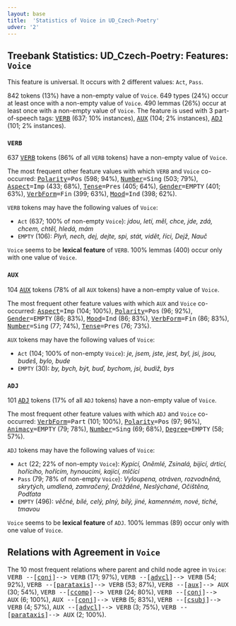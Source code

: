 ```yaml
---
layout: base
title:  'Statistics of Voice in UD_Czech-Poetry'
udver: '2'
---
```


## Treebank Statistics: UD_Czech-Poetry: Features: `Voice`

This feature is universal.
It occurs with 2 different values: `Act`, `Pass`.

842 tokens (13%) have a non-empty value of `Voice`.
649 types (24%) occur at least once with a non-empty value of `Voice`.
490 lemmas (26%) occur at least once with a non-empty value of `Voice`.
The feature is used with 3 part-of-speech tags: <tt><a href="cs_poetry-pos-VERB.html">VERB</a></tt> (637; 10% instances), <tt><a href="cs_poetry-pos-AUX.html">AUX</a></tt> (104; 2% instances), <tt><a href="cs_poetry-pos-ADJ.html">ADJ</a></tt> (101; 2% instances).

### `VERB`

637 <tt><a href="cs_poetry-pos-VERB.html">VERB</a></tt> tokens (86% of all `VERB` tokens) have a non-empty value of `Voice`.

The most frequent other feature values with which `VERB` and `Voice` co-occurred: <tt><a href="cs_poetry-feat-Polarity.html">Polarity</a></tt><tt>=Pos</tt> (598; 94%), <tt><a href="cs_poetry-feat-Number.html">Number</a></tt><tt>=Sing</tt> (503; 79%), <tt><a href="cs_poetry-feat-Aspect.html">Aspect</a></tt><tt>=Imp</tt> (433; 68%), <tt><a href="cs_poetry-feat-Tense.html">Tense</a></tt><tt>=Pres</tt> (405; 64%), <tt><a href="cs_poetry-feat-Gender.html">Gender</a></tt><tt>=EMPTY</tt> (401; 63%), <tt><a href="cs_poetry-feat-VerbForm.html">VerbForm</a></tt><tt>=Fin</tt> (399; 63%), <tt><a href="cs_poetry-feat-Mood.html">Mood</a></tt><tt>=Ind</tt> (398; 62%).

`VERB` tokens may have the following values of `Voice`:

* `Act` (637; 100% of non-empty `Voice`): <em>jdou, letí, měl, chce, jde, zdá, chcem, chtěl, hledá, mám</em>
* `EMPTY` (106): <em>Plyň, nech, dej, dejte, spi, stát, vidět, říci, Dejž, Nauč</em>

`Voice` seems to be **lexical feature** of `VERB`. 100% lemmas (400) occur only with one value of `Voice`.

### `AUX`

104 <tt><a href="cs_poetry-pos-AUX.html">AUX</a></tt> tokens (78% of all `AUX` tokens) have a non-empty value of `Voice`.

The most frequent other feature values with which `AUX` and `Voice` co-occurred: <tt><a href="cs_poetry-feat-Aspect.html">Aspect</a></tt><tt>=Imp</tt> (104; 100%), <tt><a href="cs_poetry-feat-Polarity.html">Polarity</a></tt><tt>=Pos</tt> (96; 92%), <tt><a href="cs_poetry-feat-Gender.html">Gender</a></tt><tt>=EMPTY</tt> (86; 83%), <tt><a href="cs_poetry-feat-Mood.html">Mood</a></tt><tt>=Ind</tt> (86; 83%), <tt><a href="cs_poetry-feat-VerbForm.html">VerbForm</a></tt><tt>=Fin</tt> (86; 83%), <tt><a href="cs_poetry-feat-Number.html">Number</a></tt><tt>=Sing</tt> (77; 74%), <tt><a href="cs_poetry-feat-Tense.html">Tense</a></tt><tt>=Pres</tt> (76; 73%).

`AUX` tokens may have the following values of `Voice`:

* `Act` (104; 100% of non-empty `Voice`): <em>je, jsem, jste, jest, byl, jsi, jsou, budeš, bylo, bude</em>
* `EMPTY` (30): <em>by, bych, být, buď, bychom, jsi, budiž, bys</em>

### `ADJ`

101 <tt><a href="cs_poetry-pos-ADJ.html">ADJ</a></tt> tokens (17% of all `ADJ` tokens) have a non-empty value of `Voice`.

The most frequent other feature values with which `ADJ` and `Voice` co-occurred: <tt><a href="cs_poetry-feat-VerbForm.html">VerbForm</a></tt><tt>=Part</tt> (101; 100%), <tt><a href="cs_poetry-feat-Polarity.html">Polarity</a></tt><tt>=Pos</tt> (97; 96%), <tt><a href="cs_poetry-feat-Animacy.html">Animacy</a></tt><tt>=EMPTY</tt> (79; 78%), <tt><a href="cs_poetry-feat-Number.html">Number</a></tt><tt>=Sing</tt> (69; 68%), <tt><a href="cs_poetry-feat-Degree.html">Degree</a></tt><tt>=EMPTY</tt> (58; 57%).

`ADJ` tokens may have the following values of `Voice`:

* `Act` (22; 22% of non-empty `Voice`): <em>Kypící, Oněmlé, Zsinalá, bijící, drtící, hořícího, hořícím, hynoucími, kající, mlčící</em>
* `Pass` (79; 78% of non-empty `Voice`): <em>Vyloupena, otráven, rozvodněná, skrytých, umdlená, zamračený, Drážděné, Neslýchané, Očištěna, Podťata</em>
* `EMPTY` (496): <em>věčné, bílé, celý, plný, bílý, jiné, kamenném, nové, tiché, tmavou</em>

`Voice` seems to be **lexical feature** of `ADJ`. 100% lemmas (89) occur only with one value of `Voice`.

## Relations with Agreement in `Voice`

The 10 most frequent relations where parent and child node agree in `Voice`:
<tt>VERB --[<tt><a href="cs_poetry-dep-conj.html">conj</a></tt>]--> VERB</tt> (171; 97%),
<tt>VERB --[<tt><a href="cs_poetry-dep-advcl.html">advcl</a></tt>]--> VERB</tt> (54; 92%),
<tt>VERB --[<tt><a href="cs_poetry-dep-parataxis.html">parataxis</a></tt>]--> VERB</tt> (53; 87%),
<tt>VERB --[<tt><a href="cs_poetry-dep-aux.html">aux</a></tt>]--> AUX</tt> (30; 54%),
<tt>VERB --[<tt><a href="cs_poetry-dep-ccomp.html">ccomp</a></tt>]--> VERB</tt> (24; 80%),
<tt>VERB --[<tt><a href="cs_poetry-dep-conj.html">conj</a></tt>]--> AUX</tt> (6; 100%),
<tt>AUX --[<tt><a href="cs_poetry-dep-conj.html">conj</a></tt>]--> VERB</tt> (5; 83%),
<tt>VERB --[<tt><a href="cs_poetry-dep-csubj.html">csubj</a></tt>]--> VERB</tt> (4; 57%),
<tt>AUX --[<tt><a href="cs_poetry-dep-advcl.html">advcl</a></tt>]--> VERB</tt> (3; 75%),
<tt>VERB --[<tt><a href="cs_poetry-dep-parataxis.html">parataxis</a></tt>]--> AUX</tt> (2; 100%).

